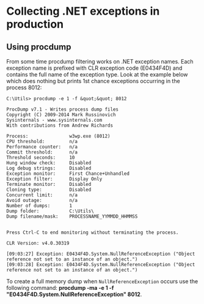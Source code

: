
Collecting .NET exceptions in production
========================================

Using procdump
--------------

From some time procdump filtering works on .NET exception names. Each exception name is prefixed with CLR exception code (E0434F4D) and contains the full name of the exception type. Look at the example below which does nothing but prints 1st chance exceptions occurring in the process 8012:

    C:\Utils> procdump -e 1 -f &quot;&quot; 8012

    ProcDump v7.1 - Writes process dump files
    Copyright (C) 2009-2014 Mark Russinovich
    Sysinternals - www.sysinternals.com
    With contributions from Andrew Richards

    Process:               w3wp.exe (8012)
    CPU threshold:         n/a
    Performance counter:   n/a
    Commit threshold:      n/a
    Threshold seconds:     10
    Hung window check:     Disabled
    Log debug strings:     Disabled
    Exception monitor:     First Chance+Unhandled
    Exception filter:      Display Only
    Terminate monitor:     Disabled
    Cloning type:          Disabled
    Concurrent limit:      n/a
    Avoid outage:          n/a
    Number of dumps:       1
    Dump folder:           C:\Utils\
    Dump filename/mask:    PROCESSNAME_YYMMDD_HHMMSS


    Press Ctrl-C to end monitoring without terminating the process.

    CLR Version: v4.0.30319

    [09:03:27] Exception: E0434F4D.System.NullReferenceException ("Object reference not set to an instance of an object.")
    [09:03:28] Exception: E0434F4D.System.NullReferenceException ("Object reference not set to an instance of an object.")

To create a full memory dump when `NullReferenceException` occurs use the following command: **procdump -ma -e 1 -f "E0434F4D.System.NullReferenceException" 8012**.
